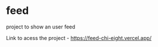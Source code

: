 # feed
project to show an user feed


Link to acess the project - https://feed-chi-eight.vercel.app/
